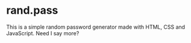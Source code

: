 # rand.pass

This is a simple random password generator made with HTML, CSS and JavaScript. Need I say more?
